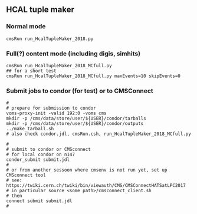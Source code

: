 
## HCAL tuple maker 

### Normal mode
```
cmsRun run_HcalTupleMaker_2018.py
```

### Full(?) content mode (including digis, simhits)
```
cmsRun run_HcalTupleMaker_2018_MCfull.py
## for a short test
cmsRun run_HcalTupleMaker_2018_MCfull.py maxEvents=10 skipEvents=0
```

### Submit jobs to condor (for test) or to CMSConnect

```
#
# prepare for submission to condor
voms-proxy-init -valid 192:0 -voms cms
mkdir -p /cms/data/store/user/${USER}/condor/tarballs
mkdir -p /cms/data/store/user/${USER}/condor/outputs
../make_tarball.sh
# also check condor.jdl, cmsRun.csh, run_HcalTupleMaker_2018_MCfull.py

#
# submit to condor or CMSconnect
# for local condor on n147
condor_submit submit.jdl
#
# or from another sessoon where cmsenv is not run yet, set up CMSconnect tool
# see: https://twiki.cern.ch/twiki/bin/viewauth/CMS/CMSConnectHATSatLPC2017
# in particular source <some path>/cmsconnect_client.sh
# then
connect submit submit.jdl
# 
```
